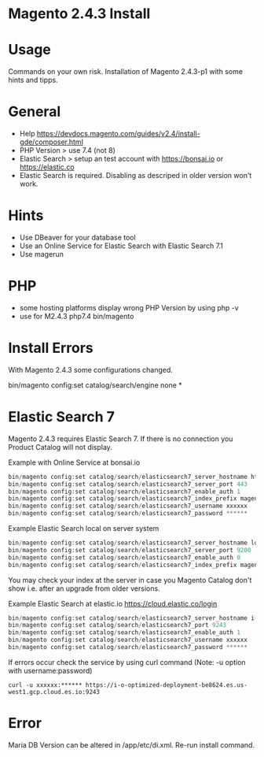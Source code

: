 # Magento 2.4.3 Install

# Usage

Commands on your own risk. Installation of Magento 2.4.3-p1 with some hints and tipps.

# General

* Help https://devdocs.magento.com/guides/v2.4/install-gde/composer.html
* PHP Version > use 7.4 (not 8)
* Elastic Search > setup an test account with https://bonsai.io or https://elastic.co
* Elastic Search is required. Disabling as descriped in older version won't work.

# Hints

* Use DBeaver for your database tool
* Use an Online Service for Elastic Search with Elastic Search 7.1
* Use magerun

# PHP

* some hosting platforms display wrong PHP Version by using php -v
* use for M2.4.3 php7.4 bin/magento

# Install Errors
With Magento 2.4.3 some configurations changed. 

bin/magento config:set catalog/search/engine none
* 
# Elastic Search 7

Magento 2.4.3 requires Elastic Search 7. If there is no connection you Product Catalog will not display.

Example with Online Service at bonsai.io

```php
bin/magento config:set catalog/search/elasticsearch7_server_hostname https://xxxxxx-000000.us-east-1.bonsaisearch.net
bin/magento config:set catalog/search/elasticsearch7_server_port 443
bin/magento config:set catalog/search/elasticsearch7_enable_auth 1
bin/magento config:set catalog/search/elasticsearch7_index_prefix magento2
bin/magento config:set catalog/search/elasticsearch7_username xxxxxx
bin/magento config:set catalog/search/elasticsearch7_password ******
```
Example Elastic Search local on server system

```php
bin/magento config:set catalog/search/elasticsearch7_server_hostname localhost
bin/magento config:set catalog/search/elasticsearch7_server_port 9200
bin/magento config:set catalog/search/elasticsearch7_enable_auth 0
bin/magento config:set catalog/search/elasticsearch7_index_prefix magento2
```

You may check your index at the server in case you Magento Catalog don't show i.e. after an upgrade from older versions.

Example Elastic Search at elastic.io
https://cloud.elastic.co/login

```php
bin/magento config:set catalog/search/elasticsearch7_server_hostname i-o-optimized-deployment-be8624.es.us-west1.gcp.cloud.es.io
bin/magento config:set catalog/search/elasticsearch7_port 9243
bin/magento config:set catalog/search/elasticsearch7_enable_auth 1
bin/magento config:set catalog/search/elasticsearch7_username xxxxxx
bin/magento config:set catalog/search/elasticsearch7_password ******
```
If errors occur check the service by using curl command (Note: -u option with username:password)
```shell
curl -u xxxxxx:****** https://i-o-optimized-deployment-be8624.es.us-west1.gcp.cloud.es.io:9243
```
# Error 

Maria DB Version can be altered in <magento-root>/app/etc/di.xml. Re-run install command.

